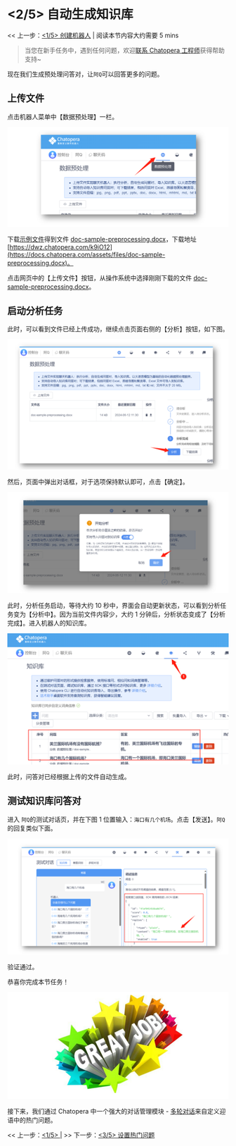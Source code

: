 <!-- markup:blank-line -->
# <2/5> 自动生成知识库

<< 上一步：[<1/5> 创建机器人](/products/chatbot-platform/tutorials/1-create-bot.html) | <i class="glyphicon glyphicon-time"></i>阅读本节内容大约需要 5 mins <!-- markup:skip-line -->

> 当您在新手任务中，遇到任何问题，欢迎[联系 Chatopera 工程师](https://dwz.chatopera.com/s99784)获得帮助支持~

现在我们生成预处理问答对，让`阿Q`可以回答更多的问题。

## 上传文件

点击机器人菜单中【数据预处理】一栏。

![](../../../images/assets/screenshot_20240612141031.png)

下载[示例文件](https://docs.chatopera.com/assets/files/doc-sample-preprocessing.docx)得到文件 [doc-sample-preprocessing.docx](https://docs.chatopera.com/assets/files/doc-sample-preprocessing.docx)，下载地址 [https://dwz.chatopera.com/k9iO12](https://docs.chatopera.com/assets/files/doc-sample-preprocessing.docx)。

点击网页中的【上传文件】按钮，从操作系统中选择刚刚下载的文件 [doc-sample-preprocessing.docx](https://docs.chatopera.com/assets/files/doc-sample-preprocessing.docx)。

## 启动分析任务

此时，可以看到文件已经上传成功，继续点击页面右侧的【分析】按钮，如下图。

![](../../../images/assets/screenshot_20240612141240.png)

然后，页面中弹出对话框，对于选项保持默认即可，点击【确定】。

![](../../../images/assets/screenshot_20240612141514.png)

此时，分析任务启动，等待大约 10 秒中，界面会自动更新状态，可以看到分析任务变为【分析中】。因为当前文件内容少，大约 1 分钟后，分析状态变成了【分析完成】。进入机器人的知识库。

![](../../../images/assets/screenshot_20240624184920.png)

此时，问答对已经根据上传的文件自动生成。

## 测试知识库问答对

进入 `阿Q`的测试对话页，并在下图 1 位置输入：`海口有几个机场`。点击【发送】。`阿Q` 的回复类似下面。

![](../../../images/assets/screenshot_20240612141744.png)

验证通过。

恭喜你完成本节任务！

![恭喜完成任务](../../../images/products/platform/congr-20210913-195053.png) <!-- markup:skip-line -->

接下来，我们通过 Chatopera 中一个强大的对话管理模块 - [多轮对话](/products/chatbot-platform/tutorials/3-add-scripts-function.html)来自定义迎语中的热门问题。

<< 上一步：[<1/5> ](/products/chatbot-platform/tutorials/1-create-bot.html) | >> 下一步：[<3/5> 设置热门问题](/products/chatbot-platform/tutorials/3-add-scripts-function.html)
